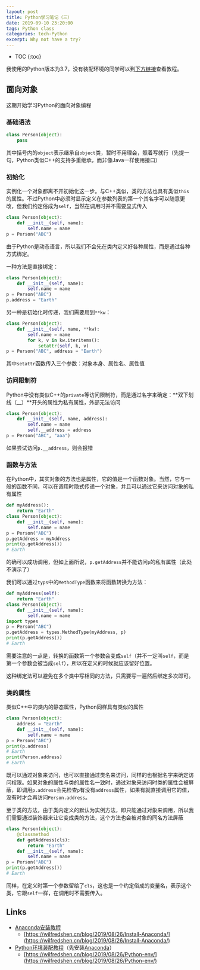 ```yaml
---
layout: post
title: Python学习笔记（三）
date: 2019-09-10 23:20:00
tags: Python class
categories: tech-Python
excerpt: Why not have a try?
---
```


* TOC
{:toc}

我使用的Python版本为3.7，没有装配环境的同学可以到[下方链接](#Links)查看教程。

## 面向对象

这期开始学习Python的面向对象编程

### 基础语法

```python
class Person(object):
    pass
```

其中括号内的`object`表示继承自`object`类，暂时不用理会，照着写就行（先提一句，Python类似C++的支持多重继承，而非像Java一样使用接口）

### 初始化

实例化一个对象都离不开初始化这一步。与C++类似，类的方法也具有类似`this`的属性。不过Python中必须时显示定义在参数列表的第一个其名字可以随意更改，但我们约定俗成为`self`，当然在调用时并不需要显式传入

```python
class Person(object):
    def __init__(self, name):
        self.name = name
p = Person("ABC")
```

由于Python是动态语言，所以我们不会先在类内定义好各种属性，而是通过各种方式绑定。

一种方法是直接绑定：

```python
class Person(object):
    def __init__(self, name):
        self.name = name
p = Person("ABC")
p.address = "Earth"
```

另一种是初始化时传递，我们需要用到`**kw`：

```python
class Person(object):
    def __init__(self, name, **kw):
        self.name = name
        for k, v in kw.iteritems():
            setattr(self, k, v)
p = Person("ABC", address = "Earth")
```

其中`setattr`函数传入三个参数：对象本身、属性名、属性值

### 访问限制符

Python中没有类似C++的`private`等访问限制符，而是通过名字来确定：**双下划线（__）**开头的属性为私有属性，外部无法访问

```python
class Person(object):
    def __init__(self, name, address):
        self.name = name
        self.__address = address
p = Person("ABC", "aaa")
```

如果尝试访问`p.__address`，则会报错

### 函数与方法

在Python中，其实对象的方法也是属性，它的值是一个函数对象。当然，它与一般的函数不同，可以在调用时隐式传递一个对象，并且可以通过它来访问对象的私有属性

```python
def myAddress():
    return "Earth"
class Person(object):
    def __init__(self, name):
        self.name = name
p = Person("ABC")
p.getAddress = myAddress
print(p.getAddress())
# Earth
```

的确可以成功调用，但如上面所说，`p.getAddress`并不能访问`p`的私有属性（此处不演示了）

我们可以通过`typs`中的`MethodType`函数来将函数转换为方法：

```python
def myAddress(self):
    return "Earth"
class Person(object):
    def __init__(self, name):
        self.name = name
import types
p = Person("ABC")
p.getAddress = types.MethodType(myAddress, p)
print(p.getAddress())
# Earth
```

需要注意的一点是，转换的函数第一个参数会变成`self`（并不一定叫`self`，而是第一个参数会被当成`self`），所以在定义的时候就应该留好位置。

这种绑定法可以避免在多个类中写相同的方法，只需要写一遍然后绑定多次即可。

### 类的属性

类似C++中的类内的静态属性，Python同样具有类似的属性

```python
class Person(object):
    address = "Earth"
    def __init__(self, name):
        self.name = name
p = Person("ABC")
print(p.address)
# Earth
print(Person.address)
# Earth
```

既可以通过对象来访问，也可以直接通过类名来访问，同样的也根据名字来确定访问权限。如果对象的属性与类的属性名一致时，通过对象来访问时类的属性会被屏蔽，即调用`p.address`会先检查`p`有没有`address`属性，如果有就直接调用它的值，没有时才会再访问`Person.address`。

至于类的方法，由于类内定义的默认为实例方法，即只能通过对象来调用，所以我们需要通过装饰器来让它变成类的方法，这个方法也会被对象的同名方法屏蔽

```python
class Person(object):
    @classmethod
    def getAddress(cls):
        return "Earth"
    def __init__(self, name):
        self.name = name
p = Person("ABC")
print(p.getAddress())
# Earth
```

同样，在定义时第一个参数留给了`cls`，这也是一个约定俗成的变量名，表示这个类，它跟`self`一样，在调用时不需要传入。

## Links

* [Anaconda安装教程](https://wilfredshen.cn/blog/2019/08/26/Install-Anaconda/)
  * [https://wilfredshen.cn/blog/2019/08/26/Install-Anaconda/](https://wilfredshen.cn/blog/2019/08/26/Install-Anaconda/)
* [Python环境装配教程](https://wilfredshen.cn/blog/2019/08/26/Python-env/)（先安装[Anaconda](https://wilfredshen.cn/blog/2019/08/26/Install-Anaconda/)）
  * [https://wilfredshen.cn/blog/2019/08/26/Python-env/](https://wilfredshen.cn/blog/2019/08/26/Python-env/)
